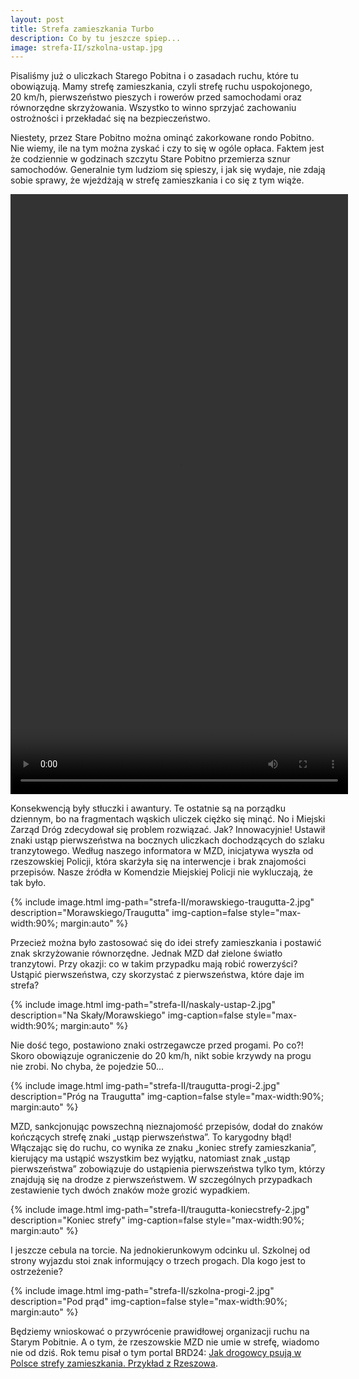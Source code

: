 ```yaml
---
layout: post
title: Strefa zamieszkania Turbo
description: Co by tu jeszcze spiep...
image: strefa-II/szkolna-ustap.jpg
---
```


Pisaliśmy już o uliczkach Starego Pobitna i o zasadach ruchu, które tu obowiązują. Mamy strefę zamieszkania, czyli strefę ruchu uspokojonego, 20 km/h, pierwszeństwo pieszych i rowerów przed samochodami oraz równorzędne skrzyżowania. Wszystko to winno sprzyjać zachowaniu ostrożności i przekładać się na bezpieczeństwo.

Niestety, przez Stare Pobitno można ominąć zakorkowane rondo Pobitno. Nie wiemy, ile na tym można zyskać i czy to się w ogóle opłaca. Faktem jest że codziennie w godzinach szczytu Stare Pobitno przemierza sznur samochodów. Generalnie tym ludziom się spieszy, i jak się wydaje, nie zdają sobie sprawy, że wjeżdżają w strefę zamieszkania i co się z tym wiąże.

<video width="540" height="960" controls >
<source src="/assets/images/strefa-II/korek.mp4" type="video/mp4">
 Twoja przeglądarka nie obsługuje znacznika video :-(
</video>

Konsekwencją były stłuczki i awantury. Te ostatnie są na porządku dziennym, bo na fragmentach wąskich uliczek ciężko się minąć. No i Miejski Zarząd Dróg zdecydował się problem rozwiązać. Jak? Innowacyjnie! Ustawił znaki ustąp pierwszeństwa na bocznych uliczkach dochodzących do szlaku tranzytowego. Według naszego informatora w MZD, inicjatywa wyszła od rzeszowskiej Policji, która skarżyła się na interwencje i brak znajomości przepisów. Nasze źródła w Komendzie Miejskiej Policji nie wykluczają, że tak było.

{% include image.html img-path="strefa-II/morawskiego-traugutta-2.jpg" description="Morawskiego/Traugutta" img-caption=false style="max-width:90%; margin:auto" %}

Przecież można było zastosować się do idei strefy zamieszkania i postawić znak skrzyżowanie równorzędne. Jednak MZD dał zielone światło tranzytowi. Przy okazji: co w takim przypadku mają robić rowerzyści? Ustąpić pierwszeństwa, czy skorzystać z pierwszeństwa, które daje im strefa?

{% include image.html img-path="strefa-II/naskaly-ustap-2.jpg" description="Na Skały/Morawskiego" img-caption=false style="max-width:90%; margin:auto" %}

Nie dość tego, postawiono znaki ostrzegawcze przed progami. Po co?! Skoro obowiązuje ograniczenie do 20 km/h, nikt sobie krzywdy na progu nie zrobi. No chyba, że pojedzie 50...

{% include image.html img-path="strefa-II/traugutta-progi-2.jpg" description="Próg na Traugutta" img-caption=false style="max-width:90%; margin:auto" %}

MZD, sankcjonując powszechną nieznajomość przepisów, dodał do znaków kończących strefę znaki „ustąp pierwszeństwa”. To karygodny błąd! Włączając się do ruchu, co wynika ze znaku „koniec strefy zamieszkania”, kierujący ma ustąpić wszystkim bez wyjątku, natomiast znak „ustąp pierwszeństwa” zobowiązuje do ustąpienia pierwszeństwa tylko tym, którzy znajdują się na drodze z pierwszeństwem. W szczególnych przypadkach zestawienie tych dwóch znaków może grozić wypadkiem.

{% include image.html img-path="strefa-II/traugutta-koniecstrefy-2.jpg" description="Koniec strefy" img-caption=false style="max-width:90%; margin:auto" %}

I jeszcze cebula na torcie. Na jednokierunkowym odcinku ul. Szkolnej od strony wyjazdu stoi znak informujący o trzech progach. Dla kogo jest to ostrzeżenie?

{% include image.html img-path="strefa-II/szkolna-progi-2.jpg" description="Pod prąd" img-caption=false style="max-width:90%; margin:auto" %}

Będziemy wnioskować o przywrócenie prawidłowej organizacji ruchu na Starym Pobitnie. A o tym, że rzeszowskie MZD nie umie w strefę, wiadomo nie od dziś. Rok temu pisał o tym portal BRD24: [Jak drogowcy psują w Polsce strefy zamieszkania. Przykład z Rzeszowa](https://www.brd24.pl/infrastruktura/jak-drogowcy-psuja-w-polsce-strefy-zamieszkania-przyklad-z-rzeszowa/).